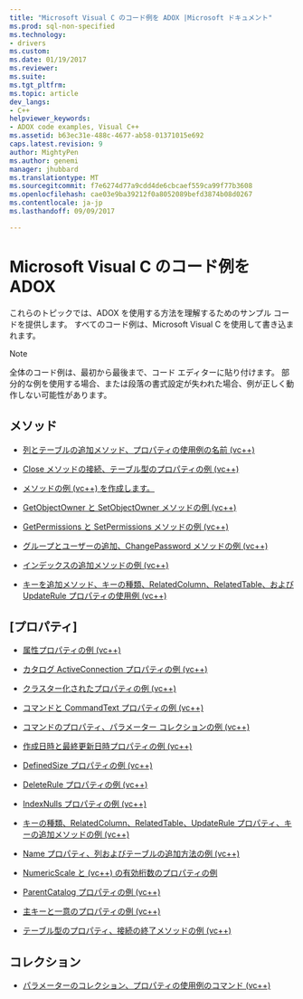 ```yaml
---
title: "Microsoft Visual C のコード例を ADOX |Microsoft ドキュメント"
ms.prod: sql-non-specified
ms.technology:
- drivers
ms.custom: 
ms.date: 01/19/2017
ms.reviewer: 
ms.suite: 
ms.tgt_pltfrm: 
ms.topic: article
dev_langs:
- C++
helpviewer_keywords:
- ADOX code examples, Visual C++
ms.assetid: b63ec31e-488c-4677-ab58-01371015e692
caps.latest.revision: 9
author: MightyPen
ms.author: genemi
manager: jhubbard
ms.translationtype: MT
ms.sourcegitcommit: f7e6274d77a9cdd4de6cbcaef559ca99f77b3608
ms.openlocfilehash: cae03e9ba39212f0a8052089befd3874b08d0267
ms.contentlocale: ja-jp
ms.lasthandoff: 09/09/2017

---
```

# <a name="adox-code-examples-in-microsoft-visual-c"></a>Microsoft Visual C のコード例を ADOX
これらのトピックでは、ADOX を使用する方法を理解するためのサンプル コードを提供します。 すべてのコード例は、Microsoft Visual C を使用して書き込まれます。  
  
> [!NOTE]
>  全体のコード例は、最初から最後まで、コード エディターに貼り付けます。 部分的な例を使用する場合、または段落の書式設定が失われた場合、例が正しく動作しない可能性があります。  
  
## <a name="methods"></a>メソッド  
  
-   [列とテーブルの追加メソッド、プロパティの使用例の名前 (vc++)](../../../ado/reference/adox-api/columns-and-tables-append-methods-name-property-example-vc.md)  
  
-   [Close メソッドの接続、テーブル型のプロパティの例 (vc++)](../../../ado/reference/adox-api/connection-close-method-table-type-property-example-vc.md)  
  
-   [メソッドの例 (vc++) を作成します。](../../../ado/reference/adox-api/create-method-example-vc.md)  
  
-   [GetObjectOwner と SetObjectOwner メソッドの例 (vc++)](../../../ado/reference/adox-api/getobjectowner-and-setobjectowner-methods-example-vc.md)  
  
-   [GetPermissions と SetPermissions メソッドの例 (vc++)](../../../ado/reference/adox-api/getpermissions-and-setpermissions-methods-example-vc.md)  
  
-   [グループとユーザーの追加、ChangePassword メソッドの例 (vc++)](../../../ado/reference/adox-api/groups-and-users-append-changepassword-methods-example-vc.md)  
  
-   [インデックスの追加メソッドの例 (vc++)](../../../ado/reference/adox-api/indexes-append-method-example-vc.md)  
  
-   [キーを追加メソッド、キーの種類、RelatedColumn、RelatedTable、および UpdateRule プロパティの使用例 (vc++)](../../../ado/reference/adox-api/keys-append-method-key-type-relatedcolumn-relatedtable-example-vc.md)  
  
## <a name="properties"></a>[プロパティ]  
  
-   [属性プロパティの例 (vc++)](../../../ado/reference/adox-api/attributes-property-example-vc.md)  
  
-   [カタログ ActiveConnection プロパティの例 (vc++)](../../../ado/reference/adox-api/catalog-activeconnection-property-example-vc.md)  
  
-   [クラスター化されたプロパティの例 (vc++)](../../../ado/reference/adox-api/clustered-property-example-vc.md)  
  
-   [コマンドと CommandText プロパティの例 (vc++)](../../../ado/reference/adox-api/command-and-commandtext-properties-example-vc.md)  
  
-   [コマンドのプロパティ、パラメーター コレクションの例 (vc++)](../../../ado/reference/adox-api/parameters-collection-command-property-example-vc.md)  
  
-   [作成日時と最終更新日時プロパティの例 (vc++)](../../../ado/reference/adox-api/datecreated-and-datemodified-properties-example-vc.md)  
  
-   [DefinedSize プロパティの例 (vc++)](../../../ado/reference/adox-api/definedsize-property-example-vc.md)  
  
-   [DeleteRule プロパティの例 (vc++)](../../../ado/reference/adox-api/deleterule-property-example-vc.md)  
  
-   [IndexNulls プロパティの例 (vc++)](../../../ado/reference/adox-api/indexnulls-property-example-vc.md)  
  
-   [キーの種類、RelatedColumn、RelatedTable、UpdateRule プロパティ、キーの追加メソッドの例 (vc++)](../../../ado/reference/adox-api/keys-append-method-key-type-relatedcolumn-relatedtable-example-vc.md)  
  
-   [Name プロパティ、列およびテーブルの追加方法の例 (vc++)](../../../ado/reference/adox-api/columns-and-tables-append-methods-name-property-example-vc.md)  
  
-   [NumericScale と (vc++) の有効桁数のプロパティの例](../../../ado/reference/adox-api/numericscale-and-precision-properties-of-the-column-object-example-vc.md)  
  
-   [ParentCatalog プロパティの例 (vc++)](../../../ado/reference/adox-api/parentcatalog-property-example-vc.md)  
  
-   [主キーと一意のプロパティの例 (vc++)](../../../ado/reference/adox-api/primarykey-and-unique-properties-example-vc.md)  
  
-   [テーブル型のプロパティ、接続の終了メソッドの例 (vc++)](../../../ado/reference/adox-api/connection-close-method-table-type-property-example-vc.md)  
  
## <a name="collections"></a>コレクション  
  
-   [パラメーターのコレクション、プロパティの使用例のコマンド (vc++)](../../../ado/reference/adox-api/parameters-collection-command-property-example-vc.md)
